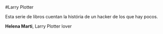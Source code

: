 
#Larry Plotter 

Esta serie de libros cuentan la história de un hacker de los que hay pocos.

**Helena Marti**, Larry Plotter lover